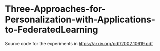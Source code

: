 # Three-Approaches-for-Personalization-with-Applications-to-FederatedLearning
Source code for the experiments in https://arxiv.org/pdf/2002.10619.pdf
